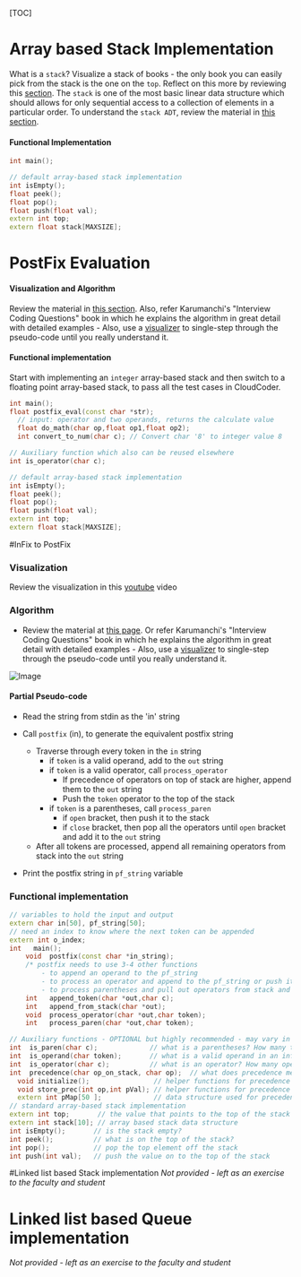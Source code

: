 
[TOC]


# Array based Stack Implementation
What is a `stack`? Visualize a stack of books - the only book you can easily pick from the stack is the one on the `top`. Reflect on this more by reviewing this [section](http://goo.gl/9FRCDm). The `stack` is one of the most basic linear data structure which should allows for only sequential access to a collection of elements in a particular order.  To understand the `stack ADT`, review the material in [this section](http://goo.gl/m8Ln96). 

#### Functional Implementation
```cpp
int main();

// default array-based stack implementation
int isEmpty();
float peek();
float pop();
float push(float val);
extern int top;
extern float stack[MAXSIZE];
```

# PostFix Evaluation
#### Visualization and Algorithm 
Review the material in [this section](http://goo.gl/4Oln3Y). Also, refer Karumanchi's "Interview Coding Questions" book in which he explains the algorithm in great detail with detailed examples - Also, use a [visualizer](https://www.dropbox.com/s/5hyrrqadnzhtykn/tutor.html?dl=0) to single-step through the pseudo-code until you really understand it.
#### Functional implementation
Start with implementing an `integer` array-based stack and then switch to a floating point array-based stack, to pass all the test cases in CloudCoder. 

```cpp
int main();
float postfix_eval(const char *str);
  // input: operator and two operands, returns the calculate value
  float do_math(char op,float op1,float op2);
  int convert_to_num(char c); // Convert char '8' to integer value 8

// Auxiliary function which also can be reused elsewhere 
int is_operator(char c);

// default array-based stack implementation
int isEmpty();
float peek();
float pop();
float push(float val);
extern int top;
extern float stack[MAXSIZE];
```

#InFix to PostFix
### Visualization
Review the visualization in this [youtube](http://youtu.be/rA0x7b4YiMI?list=PLHPZnWgaqWXR8fGpz0X-bdVcF-Z0Y7tNM) video

### Algorithm
- Review the material at [this page](http://interactivepython.org/runestone/static/pythonds/BasicDS/InfixPrefixandPostfixExpressions.html). Or refer Karumanchi's "Interview Coding Questions" book in which he explains the algorithm in great detail with detailed examples - Also, use a [visualizer](https://www.dropbox.com/s/5hyrrqadnzhtykn/tutor.html?dl=0) to single-step through the pseudo-code until you really understand it.

![Image](https://drive.google.com/open?id=0Bwu4iGPfYEufMTJrekJuRDhPOVJaZzdORWJaZWZuUXdtTFNr&authuser=0)

#### Partial Pseudo-code
 - Read the string from stdin as the 'in' string
 - Call `postfix` (in), to generate the equivalent postfix string
    - Traverse through every token in the `in` string
      - if `token` is a valid operand, add to the `out` string
      - if `token` is a valid operator, call `process_operator`
        - If precedence of operators on top of stack are higher, append them to the `out` string
        - Push the `token` operator to the top of the stack
      - if `token` is a parentheses, call `process_paren`
        - if `open` bracket, then push it to the stack
        - if `close` bracket, then pop all the operators until `open` bracket and add it to the `out` string
    - After all tokens are processed, append all remaining operators from stack into the `out` string
 
- Print the postfix string in `pf_string` variable

### Functional implementation
```cpp
// variables to hold the input and output
extern char in[50], pf_string[50];
// need an index to know where the next token can be appended
extern int o_index;
int   main();
    void  postfix(const char *in_string);   
    /* postfix needs to use 3-4 other functions 
        - to append an operand to the pf_string
        - to process an operator and append to the pf_string or push it on the stack
        - to process parentheses and pull out operators from stack and add to pf_string */
    int   append_token(char *out,char c);    
    int   append_from_stack(char *out);
    void  process_operator(char *out,char token);
    int   process_paren(char *out,char token);

// Auxiliary functions - OPTIONAL but highly recommended - may vary in implementation
int  is_paren(char c);             // what is a parentheses? How many types are there?
int  is_operand(char token);       // what is a valid operand in an infix string?
int  is_operator(char c);          // what is an operator? How many operators will you process? 
int  precedence(char op_on_stack, char op);  // what does precedence mean? How to calculate it?
  void initialize();                // helper functions for precedence
  void store_prec(int op,int pVal); // helper functions for precedence
  extern int pMap[50 ];             // data structure used for precedence determination
// standard array-based stack implementation
extern int top;       // the value that points to the top of the stack
extern int stack[10]; // array based stack data structure
int isEmpty();       // is the stack empty?
int peek();          // what is on the top of the stack?
int pop();           // pop the top element off the stack
int push(int val);   // push the value on to the top of the stack
```

#Linked list based Stack implementation
_Not provided - left as an exercise to the faculty and student_

# Linked list based Queue implementation 
_Not provided - left as an exercise to the faculty and student_
